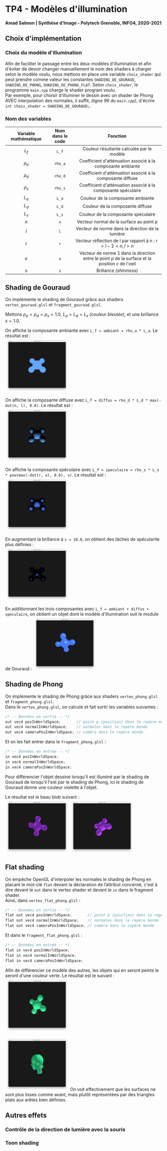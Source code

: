 # TP4 - Modèles d'illumination

**Amad Salmon | Synthèse d’Image - Polytech Grenoble, INFO4, 2020-2021**

## Choix d'implémentation

### Choix du modèle d'illumination

Afin de faciliter le passage entre les deux modèles d'illumination et afin d'éviter de devoir changer manuellement le nom des shaders à charger selon le modèle voulu, nous mettons en place une variable `choix_shader` qui peut prendre comme valeur les constantes `SHADING_DE_GOURAUD`, `SHADING_DE_PHONG`, `SHADING_DE_PHONG_FLAT`. Selon `choix_shader`, le programme `main.cpp` charge le shader program voulu.  
Par exemple, pour choisir d'illuminer le dessin avec un shader de Phong AVEC interpolation des normales, il suffit, _(ligne 96 du `main.cpp`)_, d'écrire `int choix_shader = SHADING_DE_GOURAUD;`.

### Nom des variables

| Variable mathématique | Nom dans le code |                                            Fonction                                            |
|:---------------------:|:----------------:|:----------------------------------------------------------------------------------------------:|
|         $L_f$         |       `L_f`      |                            Couleur résultante calculée par le modèle                           |
|        $\rho_a$       |      `rho_a`     |                   Coefficient d'atténuation associé à la composante ambiante                   |
|        $\rho_d$       |      `rho_d`     |                    Coefficient d'atténuation associé à la composante diffuse                   |
|        $\rho_s$       |      `rho_s`     |                  Coefficient d'atténuation associé à la composante spéculaire                  |
|         $L_a$         |       `L_a`      |                                Couleur de la composante ambiante                               |
|         $L_d$         |       `L_d`      |                                Couleur de la composante diffuse                                |
|         $L_s$         |       `L_s`      |                               Couleur de la composante spéculaire                              |
|          $n$          |        `n`       |                             Vecteur normal de la surface au point p                            |
|          $l$          |        `l`       |                        Vecteur de norme  dans la direction de la lumière                       |
|          $r$          |        `r`       |                     Vecteur réflection de l par rapport à n : $r=l-2<n,l>n$                    |
|          $e$          |        `e`       | Vecteur de norme 1 dans la direction entre le point $p$ de la surface et la position $c$ de l'oeil |
|          $s$          |        `s`       |                                     Brillance *(shininess)*                                    |


## Shading de Gouraud

On implémente le shading de Gouraud grâce aux shaders `vertex_gouraud.glsl` et `fragment_gouraud.glsl`.

Mettons $\rho_a=\rho_d=\rho_s=1.0$, $L_a = L_d = L_s$ *(couleur bleutée)*, et une brillance $s=1.0$.  

On affiche la composante ambiante avec `L_f = ambiant = rho_a * L_a`. Le résultat est :  
<img src="README.assets/gouraud_ambiant.png" alt="Composante ambiante" style="zoom:20%;" />

On affiche la composante diffuse avec `L_f = diffus = rho_d * L_d * max(-dot(n, l), 0.0)`. Le résultat est :  
<img src="README.assets/gouraud_diffus.png" alt="Composante diffuse" style="zoom:20%;" />

On affiche la composante spéculaire avec `L_f = speculaire = rho_s * L_s * pow(max(-dot(r, e), 0.0), s)`. Le résultat est :  
<img src="README.assets/gouraud_speculaire_s=1.png" alt="Composante spéculaire" style="zoom:20%;" />

En augmentant la brillance à `s = 10.0`, on obtient des tâches de spécularité plus définies :  
<img src="README.assets/gouraud_speculaire_s=10.png" alt="Composante spéculaire avec brillance à 10" style="zoom:20%;" />

En additionnant les trois composantes avec `L_f = ambiant + diffus + speculaire`, on obtient un objet dont le modèle d'illumination suit le module de Gouraud :
<img src="README.assets/gouraud_resultat1.png" alt="Résultat du modèle d'illumination de Gouraud sur blob2" style="zoom:20%;" />


## Shading de Phong

On implémente le shading de Phong grâce aux shaders `vertex_phong.glsl` et `fragment_phong.glsl`.  
Dans le `vertex_phong.glsl`, on calcule et fait sortir les variables suivantes : 
```c++
/* -- Données en sortie -- */
out vec4 posInWorldSpace;       // point p (position) dans le repère monde
out vec4 normalInWorldSpace;    // normales dans le repère monde
out vec4 cameraPosInWorldSpace; // caméra dans le repère monde
```
Et on les fait entrer dans le `fragment_phong.glsl` :   
```c++
/* -- Données en entrée -- */
in vec4 posInWorldSpace;        
in vec4 normalInWorldSpace;
in vec4 cameraPosInWorldSpace;
```
Pour différencier l'objet dessiné lorsqu'il est illuminé par le shading de Gouraud de lorsqu'il l'est par le shading de Phong, ici le shading de Gouraud donne une couleur violette à l'objet.  

Le résultat est le beau blob suivant :  
<img src="README.assets/phong_resultat2.png" alt="Résultat du modèle d'illumination de Phong" style="zoom:20%;" />
<img src="README.assets/phong_resultat1.png" alt="Résultat du modèle d'illumination de Phong sur blob2" style="zoom:20%;" />

## Flat shading
On empêche OpenGL d'interpoler les normales le shading de Phong en placant le mot-clé `flat` devant la déclaration de l’attribut concerné, c'est à dire devant le `out` dans le vertex shader et devant le `in` dans le fragment shader.  
Ainsi, dans `vertex_flat_phong.glsl` : 
```c++
/* -- Données en sortie -- */
flat out vec4 posInWorldSpace;       // point p (position) dans le repère monde
flat out vec4 normalInWorldSpace;    // normales dans le repère monde
flat out vec4 cameraPosInWorldSpace; // caméra dans le repère monde
``` 

Et dans le `fragment_flat_phong.glsl` :   
```c++
/* -- Données en entrée -- */
flat in vec4 posInWorldSpace;        
flat in vec4 normalInWorldSpace;
flat in vec4 cameraPosInWorldSpace;
```
Afin de différencier ce modèle des autres, les objets qui en seront peints le seront d'une couleur verte. Le résultat est le suivant :
<img src="README.assets/phong_flat_resultat1.png" alt="Résultat du modèle d'illumination de Phong sur blob2 SANS interpolation des normales (flat)" style="zoom:20%;" />

<img src="README.assets/phong_flat_resultat2.png" alt="Résultat du modèle d'illumination de Phong sur max.off SANS interpolation des normales (flat)" style="zoom:20%;" />
On voit effectivement que les surfaces ne sont plus lisses comme avant, mais plutôt représentées par des triangles plats aux arêtes bien définies.  


## Autres effets

### Contrôle de la direction de lumière avec la souris

### Toon shading